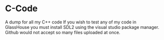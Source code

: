 # C-Code
A dump for all my C++ code
If you wish to test any of my code in GlassHouse you must install SDL2 using the visual studio package manager.  Github would not accept so many files uploaded at once.
